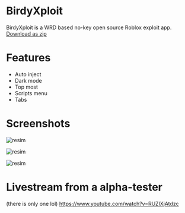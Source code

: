 # BirdyXploit
BirdyXploit is a WRD based no-key open source Roblox exploit app.
<a href="https://github.com/HAKANKOKCU/BirdyXploit/blob/main/BirdyXploit/bin/Debug/net7.0-windows/net7.0-windows.zip">Download as zip</a>
# Features
* Auto inject
* Dark mode
* Top most
* Scripts menu
* Tabs
# Screenshots
![resim](https://user-images.githubusercontent.com/103432992/217882623-3d73793a-b96b-47f5-8820-0f09de8c4413.png)

![resim](https://user-images.githubusercontent.com/103432992/217883202-d6fae176-8afa-4b6f-b283-dcab4bf1f655.png)

![resim](https://user-images.githubusercontent.com/103432992/217880688-d204caea-f36b-4a3d-9021-a5f058e96d3f.png)
# Livestream from a alpha-tester
(there is only one lol)
https://www.youtube.com/watch?v=RUZlXjAtdzc
